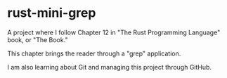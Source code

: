# rust-mini-grep
A project where I follow Chapter 12 in "The Rust Programming Language" book, or "The Book."

This chapter brings the reader through a "grep" application.

I am also learning about Git and managing this project through GitHub.